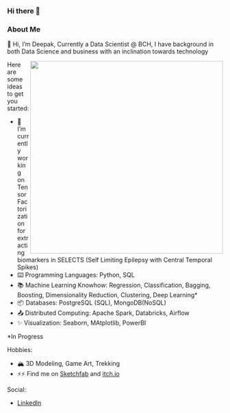 ### Hi there 👋

### About Me
👋 Hi, I’m Deepak, Currently a Data Scientist @ BCH, I have background in both Data Science and business with an inclination towards technology

<img align="right" width=450px src="https://github-readme-stats.vercel.app/api?username=deepsai8&show_icons=true&count_private=true&theme=tokyonight&text_color=e4bf7a" />

Here are some ideas to get you started:
- 🔭 I’m currently working on Tensor Factorization for extracting biomarkers in SELECTS (Self Limiting Epilepsy with Central Temporal Spikes)
- ⌨️ Programming Languages: Python, SQL
- 📚 Machine Learning Knowhow: Regression, Classification, Bagging, Boosting, Dimensionality Reduction, Clustering, Deep Learning*
- 📦 Databases: PostgreSQL (SQL), MongoDB(NoSQL)
- 📤 Distributed Computing: Apache Spark, Databricks, Airflow
- ✨ Visualization: Seaborn, MAtplotlib, PowerBI

*In Progress 

Hobbies:
- 🏔️ 3D Modeling, Game Art, Trekking
- ⚡⚡ Find me on <a href='https://sketchfab.com/dy4in'>Sketchfab</a> and <a href='https://dy4in.itch.io/'>itch.io</a>

Social:
- <a href= https://www.linkedin.com/in/deepaksingh8819/> LinkedIn </a>

<!--
![LeetCode Stats](https://leetcard.jacoblin.cool/elenaliao1002?theme=unicorn&ext=heatmap)

![Elena's GitHub stats](https://github-readme-stats.vercel.app/api?username=elenaliao1002&show_icons=true&count_private=true&theme=radical)

[![Top Langs](https://github-readme-stats.vercel.app/api/top-langs/?username=elenaliao1002)](https://github.com/elenaliao1002/github_stats)

**ajinChen/ajinChen** is a ✨ _special_ ✨ repository because its `README.md` (this file) appears on your GitHub profile.

Here are some ideas to get you started:

- 🔭 I’m currently working on ...
- 🌱 I’m currently learning ...
- 👯 I’m looking to collaborate on ...
- 🤔 I’m looking for help with ...
- 💬 Ask me about ...
- 📫 How to reach me: ...
- 😄 Pronouns: ...
- ⚡ Fun fact: ...

<a href="http://ajin.icu">
  <img width=450px src="https://github-readme-stats.vercel.app/api?username=ajinChen&show_icons=true&count_private=true&theme=onedark" />

<a href="http://ajin-top-lang.icu">
  <img align="right" width=420px src="https://github-readme-stats.vercel.app/api/top-langs/?username=ajinChen&layout=compact&langs_count=6&hide=php,less,javascript,css,scss,html,jupyter notebook&count_private=true&theme=onedark&text_color=e4bf7a" />

-->
